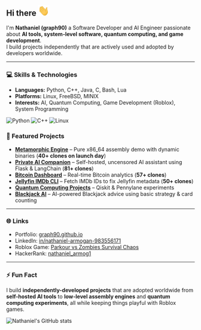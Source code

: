 ## Hi there <img src="assets/wave.gif" width="30px">

I'm **Nathaniel (graph90)** a Software Developer and AI Engineer passionate about **AI tools, system-level software, quantum computing, and game development**.  
I build projects independently that are actively used and adopted by developers worldwide.

---

### 💻 Skills & Technologies
- **Languages:** Python, C++, Java, C, Bash, Lua  
- **Platforms:** Linux, FreeBSD, MINIX  
- **Interests:** AI, Quantum Computing, Game Development (Roblox), System Programming

![Python](https://img.shields.io/badge/Python-3776AB?style=for-the-badge&logo=python&logoColor=white)
![C++](https://img.shields.io/badge/C++-00599C?style=for-the-badge&logo=cplusplus&logoColor=white)
![Linux](https://img.shields.io/badge/Linux-FCC624?style=for-the-badge&logo=linux&logoColor=black)


### 🚀 Featured Projects
- **[Metamorphic Engine](https://github.com/graph90/metamorphic-engine)** – Pure x86_64 assembly demo with dynamic binaries (**40+ clones on launch day**)  
- **[Private AI Companion](https://github.com/graph90/private-ai-companion)** – Self-hosted, uncensored AI assistant using Flask & LangChain (**81+ clones**)  
- **[Bitcoin Dashboard](https://github.com/graph90/Bitcoin-Dashboard)** – Real-time Bitcoin analytics (**57+ clones**)  
- **[Jellyfin IMDb CLI](https://github.com/graph90/jellyfin-imdb-cli)** – Fetch IMDb IDs to fix Jellyfin metadata (**50+ clones**)  
- **[Quantum Computing Projects](https://github.com/graph90/Quantum-computing)** – Qiskit & Pennylane experiments  
- **[Blackjack AI](https://github.com/graph90/BlackJackAi)** – AI-powered Blackjack advice using basic strategy & card counting  

---

### 🌐 Links
- Portfolio: [graph90.github.io](https://graph90.github.io/)  
- LinkedIn: [in/nathaniel-armogan-983556171](https://www.linkedin.com/in/nathaniel-armogan-983556171)  
- Roblox Game: [Parkour vs Zombies Survival Chaos](https://www.roblox.com/games/95249682605742/Parkour-vs-Zombies-Survival-Chaos)  
- HackerRank: [nathaniel_armog1](https://www.hackerrank.com/nathaniel_armog1)  

---

### ⚡ Fun Fact
I build **independently-developed projects** that are adopted worldwide from **self-hosted AI tools** to **low-level assembly engines** and **quantum computing experiments**, all while keeping things playful with Roblox games.  

![Nathaniel's GitHub stats](https://github-readme-stats.vercel.app/api?username=graph90&show_icons=true&theme=radical)
